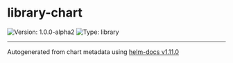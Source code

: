 # library-chart

![Version: 1.0.0-alpha2](https://img.shields.io/badge/Version-1.0.0--alpha2-informational?style=flat-square) ![Type: library](https://img.shields.io/badge/Type-library-informational?style=flat-square)

----------------------------------------------
Autogenerated from chart metadata using [helm-docs v1.11.0](https://github.com/norwoodj/helm-docs/releases/v1.11.0)
